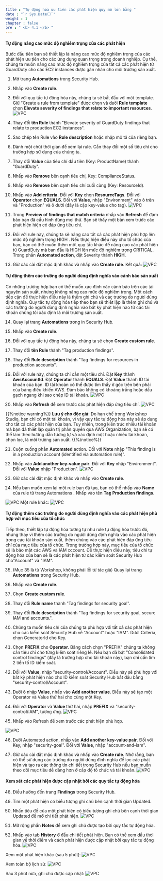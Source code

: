 ```yaml
---
title : "Tự động hóa uu tiên các phát hiện quy mô lớn bằng "
date : "`r Sys.Date()`"
weight : 1
chapter : false
pre : " <b> 4.1 </b> "
---
```


#### Tự động nâng cao mức độ nghiêm trọng của các phát hiện
Bước đầu tiên bạn sẽ thiết lập là nâng cao mức độ nghiêm trọng của các phát hiện ưu tiên cho các ứng dụng quan trọng trong doanh nghiệp. Cụ thể, chúng ta muốn nâng cao mức độ nghiêm trọng của tất cả các phát hiện từ GuardDuty cho các EC2 instances được gán nhãn cho môi trường sản xuất.

1. Mở trang **Automations** trong Security Hub.


2. Nhấp vào **Create rule**.


3. Đối với quy tắc tự động hóa này, chúng ta sẽ bắt đầu với một template. Giữ "Create a rule from template" được chọn và dưới **Rule template** chọn **Elevate severity of findings that relate to important resources**.
![VPC](/images/4/4.1/s3.png)

4. Thay đổi **tên Rule** thành "Elevate severity of GuardDuty findings that relate to production EC2 instances".


5. Sao chép tên Rule vào **Rule description** hoặc nhập mô tả của riêng bạn.


6. Dành một chút thời gian để xem lại rule. Cần thay đổi một số tiêu chí cho trường hợp sử dụng của chúng ta.



7. Thay đổi **Value** của tiêu chí đầu tiên (Key: ProductName) thành "GuardDuty".


8. Nhấp vào **Remove** bên cạnh tiêu chí, Key: ComplianceStatus.


9. Nhấp vào **Remove** bên cạnh tiêu chí cuối cùng (Key: ResourceId).



10. Nhấp vào **Add criteria**. Đối với **Key** chọn **ResourceTags**. Đối với **Operator** chọn **EQUALS**. Đối với **Value**, nhập "Environment" vào ô trên và "Production" và ô dưới (đây là cặp key-value cho tag).
![VPC](/images/4/4.1/s10.png)

11.  Trong **Preview of findings that match criteria** nhấp vào **Refresh** để đảm bảo bạn đã cấu hình đúng mọi thứ. Bạn sẽ thấy một bản xem trước các phát hiện hiện có đáp ứng tiêu chí.


12. Đối với rule này, chúng ta sẽ nâng cao tất cả các phát hiện phù hợp lên mức độ nghiêm trọng HIGH . Nếu thực hiện điều này cho tổ chức của bạn, bạn có thể muốn thêm một quy tắc khác để nâng cao các phát hiện từ GuardDuty mà ban đầu là HIGH lên mức độ nghiêm trọng CRITICAL. Trong phần **Automated action**, đặt Severity thành **HIGH**.



13. Giữ các cài đặt mặc định khác và nhấp vào **Create rule**. Kết quả:
![VPC](/images/4/4.1/s13.png)

#### Tự động thêm các trường do người dùng định nghĩa vào cảnh báo sản xuất
Có những trường hợp bạn có thể muốn xác định các cảnh báo trên các tài nguyên sản xuất, nhưng không nâng cao mức độ nghiêm trọng. Một cách tiếp cận để thực hiện điều này là thêm ghi chú và các trường do người dùng định nghĩa. Quy tắc tự động hóa tiếp theo bạn sẽ thiết lập là thêm ghi chú và các trường do người dùng định nghĩa vào bất kỳ phát hiện nào từ các tài khoản chúng tôi xác định là môi trường sản xuất.

14. Quay lại trang **Automations** trong in Security Hub.


15. Nhấp vào **Create rule**.


16. Đối với quy tắc tự động hóa này, chúng ta sẽ chọn **Create custom rule**.


17. Thay đổi **tên Rule** thành "Tag production findings".


18. Thay đổi **Rule description** thành "Tag findings for resources in production accounts".


19. Đối với rule này, chúng ta chỉ cần một tiêu chí. Đặt **Key** thành **AwsAccountId**. Đặt **Operator** thành **EQUALS**. Đặt **Value** thành ID tài khoản của bạn. ID tài khoản có thể được tìm thấy ở góc trên bên phải của bảng điều khiển AWS. Đảm bảo không có khoảng trắng hoặc dấu gạch ngang khi sao chép ID tài khoản.
![VPC](/images/4/4.1/s19.png)

20.   Nhấp vào **Refresh** để xem trước các phát hiện đáp ứng tiêu chí.
![VPC](/images/4/4.1/s20.png)

{{%notice warning%}}
**Lưu ý cho độc giả**:  Do hạn chế trong Workshop Studio, bạn chỉ có một tài khoản, vì vậy quy tắc tự động hóa này sẽ áp dụng cho tất cả các phát hiện của bạn. Tuy nhiên, trong kiến trúc nhiều tài khoản mà bạn đã thiết lập quản trị phân quyền qua AWS Organization, bạn sẽ có thể làm theo hướng dẫn tương tự và xác định một hoặc nhiều tài khoản, chọn lọc, là môi trường sản xuất.
{{%/notice%}}

21. Cuộn xuống phần **Automated** action. Đối với **Note** nhập "This finding is in a production account (identified via automation rule)".



22. Nhấp vào **Add another key-value pair**. Đối với **Key** nhập "Environment". Đối với **Value** nhập "Production".
![VPC](/images/4/4.1/s22.png)


23. Giữ các cài đặt mặc định khác và nhấp vào **Create rule**.



24. Nếu bạn muốn xem lại một rule bạn đã tạo, bạn có thể nhấp vào **Name** của rule từ trang Automations . Nhấp vào tên **Tag Production findings**.

![VPC](/images/4/4.1/s24b.png)
Một rule khác:
![VPC](/images/4/4.1/s24a.png)

#### Tự động thêm các trường do người dùng định nghĩa vào các phát hiện phù hợp với mục tiêu của tổ chức
Tiếp theo, thiết lập tự động hóa tương tự như rule tự động hóa trước đó, nhưng thay vì thêm các trường do người dùng định nghĩa vào các phát hiện trong các tài khoản sản xuất, thêm chúng vào các phát hiện đáp ứng tiêu chí của mục tiêu của tổ chức. Trong trường hợp này, mục tiêu của tổ chức sẽ là bảo mật các AWS và IAM cccount. Để thực hiện điều này, tiêu chí tự động hóa của bạn sẽ là các phát hiện từ các kiểm soát Security Hub cho"Account" và "IAM". 

35. (Mục 35 là từ Workshop, không phải lỗi từ tác giả) Quay lại trang **Automations** trong Security Hub.


36. Nhấp vào **Create rule**.


37. Chọn **Create custom rule**.



38. Thay đổi **Rule name** thành "Tag findings for security goal".



39. Thay đổi **Rule description** thành "Tag findings for security goal, secure IAM and accounts.".


40. Chúng ta muốn tiêu chí của chúng ta phù hợp với tất cả các phát hiện cho các kiểm soát Security Hub về "Account" hoặc "IAM". Dưới Criteria, chọn GeneratorId cho Key.


41. Chọn **PREFIX** cho **Operator**. Bằng cách chọn "PREFIX" chúng ta không cần tiêu chí cho từng kiểm soát riêng lẻ. Nếu bạn đã bật "Consolidated control findings" (đây là trường hợp cho tài khoản này), bạn chỉ cần tìm 2 tiền tố ID kiểm soát.


42. Đối với **Value**, nhập "security-control/Account". Điều này sẽ phù hợp với bất kỳ phát hiện nào cho ID kiểm soát Security Hub bắt đầu bằng "security-control/Account".



43. Dưới ô nhập **Value**, nhấp vào **Add another value**. Điều này sẽ tạo một Operator và Value thứ hai cho cùng một Key.


44. Đối với **Operator** và **Value** thứ hai, nhập **PREFIX** và "security-control/IAM", tương ứng.
![VPC](/images/4/4.1/s44.png)

45. Nhấp vào Refresh để xem trước các phát hiện phù hợp.

![VPC](/images/4/4.1/s45.png)

46. Dưới Automated action, nhấp vào **Add another key-value pair**. Đối với Key, nhập "security-goal". Đối với **Value**, nhập "account-and-iam".


47. Giữ các cài đặt mặc định khác và nhấp vào **Create rule**. Nhớ rằng, bạn có thể sử dụng các trường do người dùng định nghĩa để lọc các phát hiện và tạo ra các thông tin chi tiết trong Security Hub nếu bạn muốn theo dõi mục tiêu dễ dàng hơn ở cấp độ tổ chức và tài khoản.
![VPC](/images/4/4.1/s47.png)
#### Xem xét các phát hiện được cập nhật bởi các quy tắc tự động hóa

48. Điều hướng đến trang **Findings** trong Security Hub.


49. Tìm một phát hiện có biểu tượng ghi chú bên cạnh thời gian Updated.


50. Nhấn tiêu đề của một phát hiện có biểu tượng ghi chú bên cạnh thời gian Updated để mở chi tiết phát hiện.
![VPC](/images/4/4.1/s50.png)

51.  Mở rộng phần **Notes** để xem ghi chú được tạo bởi quy tắc tự động hóa.


52. Nhấp vào tab **History** ở đầu chi tiết phát hiện. Bạn có thể xem dấu thời gian về thời điểm và cách phát hiện được cập nhật bởi quy tắc tự động hóa.
![VPC](/images/4/4.1/s52.png)

Xem một phát hiện khác (sau 5 phút):
![VPC](/images/4/4.1/s52b.png)

Xem toàn bộ lịch sử:
![VPC](/images/4/4.1/s52d.png)

Sau 3 phút nữa, ghi chú được cập nhật:
![VPC](/images/4/4.1/s52c.png)